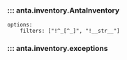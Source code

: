 <!--
  ~ Copyright (c) 2023-2024 Arista Networks, Inc.
  ~ Use of this source code is governed by the Apache License 2.0
  ~ that can be found in the LICENSE file.
  -->

### ::: anta.inventory.AntaInventory

    options:
        filters: ["!^_[^_]", "!__str__"]

### ::: anta.inventory.exceptions
